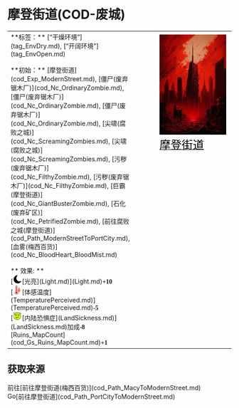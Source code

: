# 摩登街道(COD-废城)  
  
<table class="table table-bordered" data-toggle="table"  data-show-header="false"><thead style="display:none"><tr ><th  style="width:50%;text-align:left;vertical-align:top;"  >title</th><th  style="width:50%;text-align:left;vertical-align:top;"  ></th></tr></thead><tr ><td  style="width:50%;text-align:left;vertical-align:top;"  >**标签：**	[“干燥环境”](tag_EnvDry.md), [“开阔环境”](tag_EnvOpen.md)<br><br>**初始：**	[摩登街道](cod_Exp_ModernStreet.md), [僵尸(废弃锯木厂)](cod_Nc_OrdinaryZombie.md), [僵尸(废弃锯木厂)](cod_Nc_OrdinaryZombie.md), [僵尸(废弃锯木厂)](cod_Nc_OrdinaryZombie.md), [尖啸(腐败之城)](cod_Nc_ScreamingZombies.md), [尖啸(腐败之城)](cod_Nc_ScreamingZombies.md), [污秽(废弃锯木厂)](cod_Nc_FilthyZombie.md), [污秽(废弃锯木厂)](cod_Nc_FilthyZombie.md), [巨霸(摩登街道)](cod_Nc_GiantBusterZombie.md), [石化(废弃矿区)](cod_Nc_PetrifiedZombie.md), [前往腐败之城(摩登街道)](cod_Path_ModernStreetToPortCity.md), [血雾(梅西百货)](cod_Nc_BloodHeart_BloodMist.md)<br><br>** 效果: **<br>[<div style="width:20px;display:inline-block;text-align:center"><img decoding="async" src="Sprite/Darkness17609.png" href="a.md" style="max-width:20px;max-height:20px;"></div>[光亮](Light.md)](Light.md)<span style="font-family:ui-monospace"><b>+10</b></span><br>[<div style="width:20px;display:inline-block;text-align:center"><img decoding="async" src="Sprite/Hot.png" href="a.md" style="max-width:20px;max-height:20px;"></div>[体感温度](TemperaturePerceived.md)](TemperaturePerceived.md)<span style="font-family:ui-monospace"><b>-5</b></span><br>[<div style="width:20px;display:inline-block;text-align:center"><img decoding="async" src="Sprite/Dizzy.png" href="a.md" style="max-width:20px;max-height:20px;"></div>[内陆恐惧症](LandSickness.md)](LandSickness.md)加成<span style="font-family:ui-monospace"><b>-8</b></span><br>[Ruins_MapCount](cod_Gs_Ruins_MapCount.md)<span style="font-family:ui-monospace"><b>+1</b></span></td><td  style="width:50%;text-align:left;vertical-align:top;"  ><div style="float:right; margin:5px"><div class="gamecard" style="width:150px; height:225px;"><a href="cod_Env_ModernStreet.md" style="color:black"><img decoding="async" src="Sprite/cod/Exp_ModernStreet.jpg" class="cardimage" style="max-width:150px;max-height:225px;"><span style="font-size: 25px;">摩登街道</span></a></div></div></td></tr></tbody></table>  
  
## 获取来源  
<div style="display:inline-block"><div class="gamedatalist" style="text-align:left;min-width:200px;min-height:0px;"><div style="display:inline-block"><div style="display:inline-block;vertical-align:middle;">前往</div><div style="display:inline-block;vertical-align:middle;">[前往摩登街道(梅西百货)](cod_Path_MacyToModernStreet.md)</div></div></div><div class="gamedatalist" style="text-align:left;min-width:200px;min-height:0px;"><div style="display:inline-block"><div style="display:inline-block;vertical-align:middle;">Go</div><div style="display:inline-block;vertical-align:middle;">[前往摩登街道](cod_Path_PortCityToModernStreet.md)</div></div></div></div>  
  


<script>document.title="摩登街道 - 卡牌生存百科 Card Survival Wiki";</script>